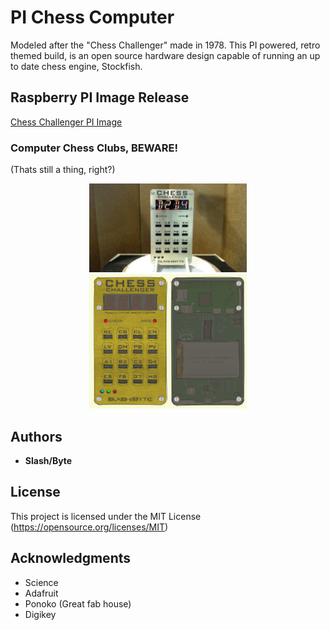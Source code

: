 # PI Chess Computer
Modeled after the "Chess Challenger" made in 1978.
This PI powered, retro themed build,
is an open source hardware design capable of running an up to date chess engine, Stockfish.

## Raspberry PI Image Release
[Chess Challenger PI Image](https://github.com/slashbyte/ChessComputer-Source/releases)

### Computer Chess Clubs, BEWARE!
(Thats still a thing, right?)

<p align="center">
<img src="photo/ChessChallenger.gif" width="50%" >
<img src="assembly/images/assembly02.png" width="50%" >
</p>

## Authors
* **Slash/Byte**
## License
This project is licensed under the MIT License
(https://opensource.org/licenses/MIT)
## Acknowledgments
* Science
* Adafruit
* Ponoko (Great fab house)
* Digikey
